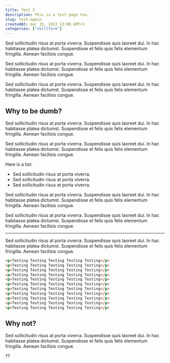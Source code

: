 ```yaml
---
title: Test 2
description: This is a test page too.
slug: test-again
createdAt: mar 15, 2022 13:00 GMT+1
categories: ["skillform"]
---
```


Sed sollicitudin risus at porta viverra. Suspendisse quis laoreet dui. In hac habitasse platea dictumst. Suspendisse et felis quis felis elementum fringilla. Aenean facilisis congue.

Sed sollicitudin risus at porta viverra. Suspendisse quis laoreet dui. In hac habitasse platea dictumst. Suspendisse et felis quis felis elementum fringilla. Aenean facilisis congue.

Sed sollicitudin risus at porta viverra. Suspendisse quis laoreet dui. In hac habitasse platea dictumst. Suspendisse et felis quis felis elementum fringilla. Aenean facilisis congue.

## Why to be dumb?

Sed sollicitudin risus at porta viverra. Suspendisse quis laoreet dui. In hac habitasse platea dictumst. Suspendisse et felis quis felis elementum fringilla. Aenean facilisis congue.

Sed sollicitudin risus at porta viverra. Suspendisse quis laoreet dui. In hac habitasse platea dictumst. Suspendisse et felis quis felis elementum fringilla. Aenean facilisis congue.

Here is a list:

- Sed sollicitudin risus at porta viverra.
- Sed sollicitudin risus at porta viverra.
- Sed sollicitudin risus at porta viverra.

Sed sollicitudin risus at porta viverra. Suspendisse quis laoreet dui. In hac habitasse platea dictumst. Suspendisse et felis quis felis elementum fringilla. Aenean facilisis congue.

Sed sollicitudin risus at porta viverra. Suspendisse quis laoreet dui. In hac habitasse platea dictumst. Suspendisse et felis quis felis elementum fringilla. Aenean facilisis congue.

---

Sed sollicitudin risus at porta viverra. Suspendisse quis laoreet dui. In hac habitasse platea dictumst. Suspendisse et felis quis felis elementum fringilla. Aenean facilisis congue.

```html
<p>Testing Testing Testing Testing Testing</p>
<p>Testing Testing Testing Testing Testing</p>
<p>Testing Testing Testing Testing Testing</p>
<p>Testing Testing Testing Testing Testing</p>
<p>Testing Testing Testing Testing Testing</p>
<p>Testing Testing Testing Testing Testing</p>
<p>Testing Testing Testing Testing Testing</p>
<p>Testing Testing Testing Testing Testing</p>
<p>Testing Testing Testing Testing Testing</p>
<p>Testing Testing Testing Testing Testing</p>
<p>Testing Testing Testing Testing Testing</p>
```

## Why not?

Sed sollicitudin risus at porta viverra. Suspendisse quis laoreet dui. In hac habitasse platea dictumst. Suspendisse et felis quis felis elementum fringilla. Aenean facilisis congue.

??
